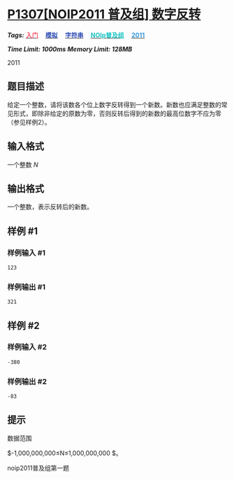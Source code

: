 # [P1307[NOIP2011 普及组] 数字反转](https://www.luogu.com.cn/problem/P1307)

***Tags:*** **[<font color=FE4C61>入门</font>](../../../../难度/入门/index.md)$\quad$[<font color=2949B4>模拟</font>](../../../../算法/模拟/index.md)$\quad$[<font color=2949B4>字符串</font>](../../../../算法/字符串/index.md)$\quad$[<font color=13C2C2>NOIp普及组</font>](../../../../来源/NOIp普及组/index.md)$\quad$[<font color=3498DB>2011</font>](../../../../时间/2011/index.md)**

***Time Limit: 1000ms***
***Memory Limit: 128MB***

2011

## 题目描述

给定一个整数，请将该数各个位上数字反转得到一个新数。新数也应满足整数的常见形式，即除非给定的原数为零，否则反转后得到的新数的最高位数字不应为零（参见样例2）。

## 输入格式

一个整数 $N$

## 输出格式

一个整数，表示反转后的新数。

## 样例 #1

### 样例输入 #1

```txt
123
```

### 样例输出 #1

```txt
321
```

## 样例 #2

### 样例输入 #2

```txt
-380
```

### 样例输出 #2

```txt
-83
```

## 提示

数据范围

$-1,000,000,000≤N≤1,000,000,000 $。

noip2011普及组第一题
